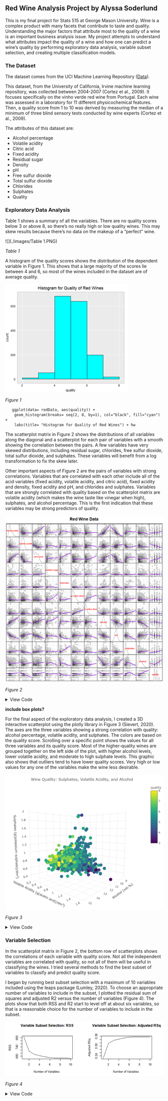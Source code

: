 ## Red Wine Analysis Project by Alyssa Soderlund

This is my final project for Stats 515 at George Mason University. 
Wine is a complex product with many facets that contribute to taste and quality. Understanding the major factors that attribute most to the quality of a wine is an important business analysis issue. My project attempts to understand what attributes impact the quality of a wine and how one can predict a wine’s quality by performing exploratory data analysis, variable subset selection, and creating multiple classification models. 

### The Dataset
The dataset comes from the UCI Machine Learning Repository ([Data](https://archive.ics.uci.edu/ml/datasets/Wine+Quality)). 

This dataset, from the University of California, Irvine machine learning repository, was collected between 2004-2007 (Cortez et al., 2009). It focuses specifically on the vinho verde red wine from Portugal. Each wine was assessed in a laboratory for 11 different physicochemical features. Then, a quality score from 1 to 10 was derived by measuring the median of a minimum of three blind sensory tests conducted by wine experts (Cortez et al., 2009). 

The attributes of this dataset are: 
- Alcohol percentage
- Volatile acidity 
- Citric acid
- Fixed acidity
- Residual sugar
- Density
- pH
- Free sulfur dioxide 
- Total sulfur dioxide
- Chlorides
- Sulphates
- Quality

### Exploratory Data Analysis
Table 1 shows a summary of all the variables. There are no quality scores below 3 or above 8, so there’s no really high or low quality wines. This may skew results because there’s no data on the makeup of a “perfect” wine. 

![](./images/Table 1.PNG)

   _Table 1_

A histogram of the quality scores shows the distribution of the dependent variable in Figure 1. This shows that a large majority of the scores lie between 4 and 6, so most of the wines included in the dataset are of average quality.

![](./images/fig1.png)

   _Figure 1_



```
   ggplot(data= redData, aes(quality)) + 
    geom_histogram(breaks= seq(2, 8, by=1), col="black", fill="cyan") + 
    labs(title= "Histogram for Quality of Red Wines") + hw
```




The scatterplot matrix in Figure 2 shows the distributions of all variables along the diagonal and a scatterplot for each pair of variables with a smooth showing the correlation between the pairs. A few variables have very skewed distributions, including residual sugar, chlorides, free sulfur dioxide, total sulfur dioxide, and sulphates. These variables will benefit from a log transformation to fix the skew later. 

Other important aspects of Figure 2 are the pairs of variables with strong correlations. Variables that are correlated with each other include all of the acid variables (fixed acidity, volatile acidity, and citric acid), fixed acidity and density, fixed acidity and pH, and chlorides and sulphates. Variables that are strongly correlated with quality based on the scatterplot matrix are volatile acidity (which makes the wine taste like vinegar when high), sulphates, and alcohol percentage. This is the first indication that these variables may be strong predictors of quality.

![](./images/fig2.png)

   _Figure 2_

<details><summary>View Code</summary>
<p>

```splom(redData, as.matrix = TRUE,
      xlab = '',main = "Red Wine Data",
      pscale = 0, varname.col = "red",
      varname.cex = 0.56, varname.font = 2,
      axis.text.cex = 0.4, axis.text.col = "red",
      axis.text.font = 2, axis.line.tck = .5,
      panel = function(x,y,...) {
          panel.grid(h = -1,v = -1,...)
          panel.hexbinplot(x,y,xbins = 12,...,
                           border = gray(.7),
                           trans = function(x)x^1)
          panel.loess(x , y, ...,
                      lwd = 2,col = 'purple')},
      diag.panel = function(x, ...){
          yrng <- current.panel.limits()$ylim
          d <- density(x, na.rm = TRUE)
          d$y <- with(d, yrng[1] + 0.95 * diff(yrng) * y / max(y) )
          panel.lines(d,col = gray(.8),lwd = 2)
          diag.panel.splom(x, ...) })
```

</p>
</details>


**include box plots?**

For the final aspect of the exploratory data analysis, I created a 3D interactive scatterplot using the plotly library in Figure 3 (Sievert, 2020). The axes are the three variables showing a strong correlation with quality: alcohol percentage, volatile acidity, and sulphates. The colors are based on the quality score. Scrolling over a specific point shows the values for all three variables and its quality score. Most of the higher-quality wines are grouped together on the left side of the plot, with higher alcohol levels, lower volatile acidity, and moderate to high sulphate levels. This graphic also shows that outliers tend to have lower quality scores. Very high or low values for any one of the variables make the wine less desirable. 

![](./images/fig3.png)

   _Figure 3_

<details><summary>View Code</summary>
<p>

```
redData %>% 
  plot_ly(x=~alcohol,y=~volatile.acidity,z= ~sulphates, color=~quality, 
          hoverinfo = 'text',
          text = ~paste('Quality:', quality,
                        '<br>Alcohol:', alcohol,
                        '<br>Volatile Acidity:', volatile.acidity,
                        '<br>Sulphates:', sulphates)) %>% 
  add_markers() %>%
  layout(title = "Wine Quality: Sulphates, Volatile Acidity, and Alcohol",
         scene = list(xaxis = list(title = 'Alcohol (vol.%)'),
                      yaxis = list(title = 'Volatile Acidity (g(acetic acid)/dm<sup>3</sup>)'),
                      zaxis = list(title = 'Sulphates (g(potassium sulphate)/dm<sup>3</sup>)')))
```

</p>
</details>


### Variable Selection

In the scatterplot matrix in Figure 2, the bottom row of scatterplots shows the correlations of each variable with quality score. Not all the independent variables are correlated with quality, so not all of them will be useful in classifying the wines. I tried several methods to find the best subset of variables to classify and predict quality score. 

I began by running best subset selection with a maximum of 10 variables included using the leaps package (Lumley, 2020). To choose an appropriate number of variables to include in the subset, I plotted the residual sum of squares and adjusted R2 versus the number of variables (Figure 4). The plots show that both RSS and R2 start to level off at about six variables, so that is a reasonable choice for the number of variables to include in the subset.

![](./images/fig4.png)

   _Figure 4_
   
<details><summary>View Code</summary>
<p>

```
regfit.full=regsubsets (quality~.,redData[,1:12],nvmax=10)
reg.summary=summary(regfit.full)
reg.summary

par(mfrow=c(2,2))
plot(reg.summary$rss ,xlab="Number of Variables ",ylab="RSS",
     type="l", main="Variable Subset Selection: RSS")
plot(reg.summary$adjr2 ,xlab="Number of Variables ",
     ylab="Adjusted RSq",type="l", main="Variable Subset Selection: Adjusted RSq")
# let's choose 6 variables

regfit.fwd=regsubsets (quality???.,data=redData[,1:12] , nvmax=6,
                       method ="forward")
summary (regfit.fwd)

regfit.bwd=regsubsets (quality???.,data=redData[,1:12] , nvmax=6,
                       method ="backward")
summary (regfit.bwd)
```

</p>
</details>


















